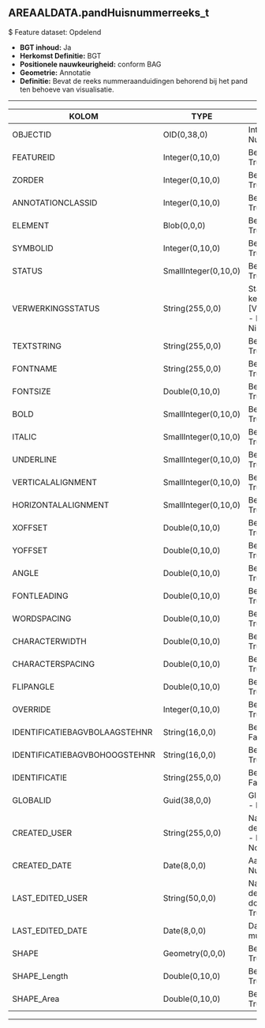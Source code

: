 ## AREAALDATA.pandHuisnummerreeks_t

$ Feature dataset: Opdelend

* __BGT inhoud:__ Ja
* __Herkomst Definitie:__ BGT
* __Positionele nauwkeurigheid:__ conform BAG
* __Geometrie:__ Annotatie
* __Definitie:__ Bevat de reeks nummeraanduidingen behorend bij het pand ten behoeve van visualisatie.


***

|KOLOM                             |TYPE          	    |DEFINITIE|
|------                            |----          	    |-----    |
|OBJECTID                          |OID(0,38,0)         |Interne ID ArcGIS - Nullable: False|
|FEATUREID                         |Integer(0,10,0)      |Beschrijving - Nullable: True Default: None|
|ZORDER                            |Integer(0,10,0)      |Beschrijving - Nullable: True Default: None|
|ANNOTATIONCLASSID                 |Integer(0,10,0)      |Beschrijving - Nullable: True Default: None|
|ELEMENT                           |Blob(0,0,0)         |Beschrijving: - Nullable: True Default: None|
|SYMBOLID                          |Integer(0,10,0)      |Beschrijving - Nullable: True Default: None|
|STATUS                            |SmallInteger(0,10,0) |Beschrijving - Nullable: True Default: 0|
|VERWERKINGSSTATUS                 |String(255,0,0)    |Status van de gegevens, keuzelijst [VERWERKINGSSTATUS] - Nullable: False Default: Nieuw|
|TEXTSTRING                        |String(255,0,0)     |Beschrijving - Nullable: True Default: None|
|FONTNAME                          |String(255,0,0)     |Beschrijving - Nullable: True Default: None|
|FONTSIZE                          |Double(0,10,0)       |Beschrijving: - Nullable: True Default: None|
|BOLD                              |SmallInteger(0,10,0) |Beschrijving - Nullable: True Default: None|
|ITALIC                            |SmallInteger(0,10,0) |Beschrijving - Nullable: True Default: None|
|UNDERLINE                         |SmallInteger(0,10,0) |Beschrijving - Nullable: True Default: None|
|VERTICALALIGNMENT                 |SmallInteger(0,10,0) |Beschrijving - Nullable: True Default: None|
|HORIZONTALALIGNMENT               |SmallInteger(0,10,0) |Beschrijving - Nullable: True Default: None|
|XOFFSET                           |Double(0,10,0)       |Beschrijving: - Nullable: True Default: None|
|YOFFSET                           |Double(0,10,0)       |Beschrijving: - Nullable: True Default: None|
|ANGLE                             |Double(0,10,0)       |Beschrijving: - Nullable: True Default: None|
|FONTLEADING                       |Double(0,10,0)       |Beschrijving: - Nullable: True Default: None|
|WORDSPACING                       |Double(0,10,0)       |Beschrijving: - Nullable: True Default: None|
|CHARACTERWIDTH                    |Double(0,10,0)       |Beschrijving: - Nullable: True Default: None|
|CHARACTERSPACING                  |Double(0,10,0)       |Beschrijving: - Nullable: True Default: None|
|FLIPANGLE                         |Double(0,10,0)       |Beschrijving: - Nullable: True Default: None|
|OVERRIDE                          |Integer(0,10,0)      |Beschrijving - Nullable: True Default: None|
|IDENTIFICATIEBAGVBOLAAGSTEHNR     |String(16,0,0)      |Beschrijving - Nullable: False Default: None|
|IDENTIFICATIEBAGVBOHOOGSTEHNR     |String(16,0,0)      |Beschrijving - Nullable: True Default: None|
|IDENTIFICATIE                     |String(255,0,0)     |Beschrijving - Nullable: False Default: None|
|GLOBALID                          |Guid(38,0,0)        |Global Unique Identifier - Nullable: False|
|CREATED_USER                        |String(255,0,0)       |Naam van gebruiker die de rij heeft aangemaakt - Nullable: True Default: None|
|CREATED_DATE                        |Date(8,0,0)           |Aanmaakdatum - Nullable: True|
|LAST_EDITED_USER                    |String(50,0,0)        |Naam van gebruiker die de laatste mutatie heeft doorgevoerd - Nullable: True Default: None|
|LAST_EDITED_DATE                    |Date(8,0,0)           |Datum van de laatste mutatie - Nullable: True|
|SHAPE                             |Geometry(0,0,0)     |Beschrijving: - Nullable: True Default: None|
|SHAPE_Length                      |Double(0,10,0)       |Beschrijving: - Nullable: True Default: None|
|SHAPE_Area                        |Double(0,10,0)       |Beschrijving: - Nullable: True Default: None|

***
